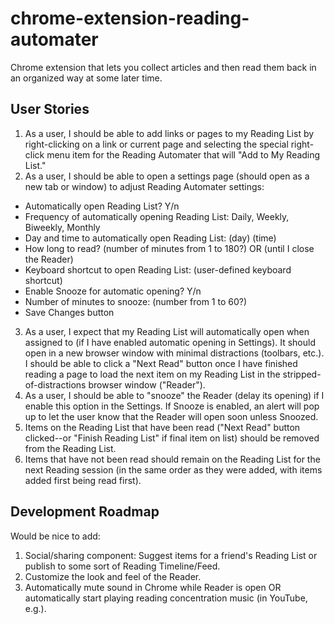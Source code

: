 # chrome-extension-reading-automater
Chrome extension that lets you collect articles and then read them back in an organized way at some later time.

## User Stories
1. As a user, I should be able to add links or pages to my Reading List by right-clicking on a link or current page and selecting the special right-click menu item for the Reading Automater that will "Add to My Reading List."
2. As a user, I should be able to open a settings page (should open as a new tab or window) to adjust Reading Automater settings:
* Automatically open Reading List? Y/n
* Frequency of automatically opening Reading List: Daily, Weekly, Biweekly, Monthly
* Day and time to automatically open Reading List: (day) (time)
* How long to read? (number of minutes from 1 to 180?) OR (until I close the Reader)
* Keyboard shortcut to open Reading List: (user-defined keyboard shortcut)
* Enable Snooze for automatic opening? Y/n
* Number of minutes to snooze: (number from 1 to 60?)
* Save Changes button
3. As a user, I expect that my Reading List will automatically open when assigned to (if I have enabled automatic opening in Settings). It should open in a new browser window with minimal distractions (toolbars, etc.). I should be able to click a "Next Read" button once I have finished reading a page to load the next item on my Reading List in the stripped-of-distractions browser window ("Reader").
4. As a user, I should be able to "snooze" the Reader (delay its opening) if I enable this option in the Settings. If Snooze is enabled, an alert will pop up to let the user know that the Reader will open soon unless Snoozed.
5. Items on the Reading List that have been read ("Next Read" button clicked--or "Finish Reading List" if final item on list) should be removed from the Reading List.
6. Items that have not been read should remain on the Reading List for the next Reading session (in the same order as they were added, with items added first being read first).

## Development Roadmap
Would be nice to add:
1. Social/sharing component: Suggest items for a friend's Reading List or publish to some sort of Reading Timeline/Feed.
2. Customize the look and feel of the Reader.
3. Automatically mute sound in Chrome while Reader is open OR automatically start playing reading concentration music (in YouTube, e.g.).
